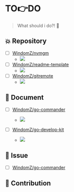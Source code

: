 # TO:point_right:DO

> What should i do?! :pushpin:

## :collision: Repository

- [ ] [WindomZ/nvmgm](https://github.com/WindomZ/nvmgm)
  - ![](https://img.shields.io/badge/Progress-10%25-orange.svg)
- [ ] [WindomZ/readme-template](https://github.com/WindomZ/readme-template)
  - ![](https://img.shields.io/badge/Progress-50%25-blue.svg)
- [ ] [WindomZ/gitremote](https://github.com/WindomZ/gitremote)
  - ![](https://img.shields.io/badge/Progress-0%25-orange.svg)

## :page_with_curl: Document

- [ ] [WindomZ/go-commander](https://github.com/WindomZ/go-commander)
  - ![](https://img.shields.io/badge/Progress-20%25-orange.svg)

- [ ] [WindomZ/go-develop-kit](https://github.com/WindomZ/go-develop-kit)
  - ![](https://img.shields.io/badge/Progress-30%25-yellow.svg)

## :pill: Issue

- [ ] [WindomZ/go-commander](https://github.com/WindomZ/user-agent-string)

## :nut_and_bolt: Contribution
